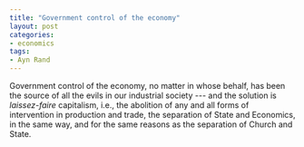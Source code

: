 ```yaml
---
title: "Government control of the economy"
layout: post
categories:
- economics
tags:
- Ayn Rand
---
```


Government control of the economy, no matter in whose behalf, has been the source of all the evils in our industrial society --- and the solution is *laissez-faire* capitalism, i.e., the abolition of any and all forms of intervention in production and trade, the separation of State and Economics, in the same way, and for the same reasons as the separation of Church and State.
